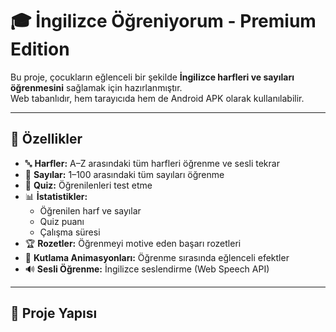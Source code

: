 # 🎓 İngilizce Öğreniyorum - Premium Edition

Bu proje, çocukların eğlenceli bir şekilde **İngilizce harfleri ve sayıları öğrenmesini** sağlamak için hazırlanmıştır.  
Web tabanlıdır, hem tarayıcıda hem de Android APK olarak kullanılabilir.  

---

## 🚀 Özellikler
- 🔤 **Harfler:** A–Z arasındaki tüm harfleri öğrenme ve sesli tekrar
- 🔢 **Sayılar:** 1–100 arasındaki tüm sayıları öğrenme
- 🎯 **Quiz:** Öğrenilenleri test etme
- 📊 **İstatistikler:**  
  - Öğrenilen harf ve sayılar  
  - Quiz puanı  
  - Çalışma süresi  
- 🏆 **Rozetler:** Öğrenmeyi motive eden başarı rozetleri  
- 🎉 **Kutlama Animasyonları:** Öğrenme sırasında eğlenceli efektler  
- 🔊 **Sesli Öğrenme:** İngilizce seslendirme (Web Speech API)

---

## 📂 Proje Yapısı

